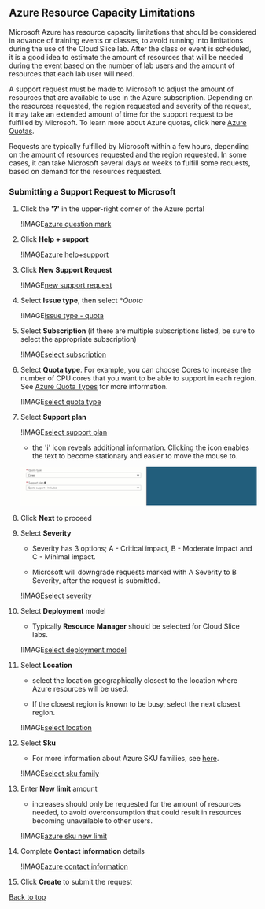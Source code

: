 ## Azure Resource Capacity Limitations

Microsoft Azure has resource capacity limitations that should be considered in advance of training events or classes, to avoid running into limitations during the use of the Cloud Slice lab. After the class or event is scheduled, it is a good idea to estimate the amount of resources that will be needed during the event based on the number of lab users and the amount of resources that each lab user will need.

A support request must be made to Microsoft to adjust the amount of resources that are available to use in the Azure subscription. Depending on the resources requested, the region requested and severity of the request, it may take an extended amount of time for the support request to be fulfilled by Microsoft. To learn more about Azure quotas, click here [Azure Quotas](https://docs.microsoft.com/en-us/azure/azure-subscription-service-limits).

Requests are typically fulfilled by Microsoft within a few hours, depending on the amount of resources requested and the region requested. In some cases, it can take Microsoft several days or weeks to fulfill some requests, based on demand for the resources requested.

### Submitting a Support Request to Microsoft

1. Click the **'?'** in the upper-right corner of the Azure portal

    !IMAGE[azure question mark](images/azure-help-question-mark.png)

1. Click **Help + support**

    !IMAGE[azure help+support](images/azure-help-button.png)

1. Click **New Support Request**

    !IMAGE[new support request](images/azure-new-support-request.png)

1. Select **Issue type**, then select **Quota*

    !IMAGE[issue type - quota](images/azure-issue-type-quota.png)

1. Select **Subscription** (if there are multiple subscriptions listed, be sure to select the appropriate subscription)

    !IMAGE[select subscription](images/azure-select-subscription.png) 

1. Select **Quota type**. For example, you can choose Cores to increase the number of CPU cores that you want to be able to support in each region. See <a href="https://docs.microsoft.com/en-us/azure/azure-stack/azure-stack-quota-types">Azure Quota Types</a> for more information.

    !IMAGE[select quota type](images/azure-select-quota-types.png)

1. Select **Support plan**

    !IMAGE[select support plan](images/azure-support-plan.png)
    - the 'i' icon reveals additional information. Clicking the icon enables the text to become stationary and easier to move the mouse  to. 

    ![i icon](images/azure-i-icon.gif)

1. Click **Next** to proceed

1. Select **Severity** 

    - Severity has 3 options; A - Critical impact, B - Moderate impact and C - Minimal impact.
  
    - Microsoft will downgrade requests marked with A Severity to B Severity, after the request is submitted.
    
    !IMAGE[select severity](images/azure-severity.png)

1. Select **Deployment** model
    - Typically **Resource Manager** should be selected for Cloud Slice labs.
    
    !IMAGE[select deployment model](images/azure-deployment-model.png)
    
1. Select **Location**

    - select the location geographically closest to the location where Azure resources will be used.
  
    - If the closest region is known to be busy, select the next closest region. 
    
    !IMAGE[select location](images/azure-select-location.png)

1. Select **Sku** 
    - For more information about Azure SKU families, see [here](https://azure.microsoft.com/en-ca/pricing/details/virtual-machines/series/).
    
    !IMAGE[select sku family](images/azure-sku-family.png)

1. Enter **New limit** amount
    - increases should only be requested for the amount of resources needed, to avoid overconsumption that could result in resources becoming unavailable to other users. 
    
    !IMAGE[azure sku new limit](images/azure-sku-new-limit.png)

1. Complete **Contact information** details

    !IMAGE[azure contact information](images/azure-contact-information.png)

1. Click **Create** to submit the request

[Back to top](#azure-resource-capacity-limitations)
